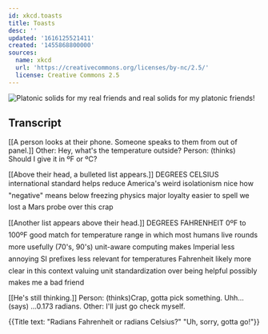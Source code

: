 ```yaml
---
id: xkcd.toasts
title: Toasts
desc: ''
updated: '1616125521411'
created: '1455868800000'
sources:
  name: xkcd
  url: 'https://creativecommons.org/licenses/by-nc/2.5/'
  license: Creative Commons 2.5
---
```

![Platonic solids for my real friends and real solids for my platonic friends!](https://imgs.xkcd.com/comics/toasts.png)

## Transcript
[[A person looks at their phone. Someone speaks to them from out of panel.]]
Other: Hey, what's the temperature outside?
Person: (thinks) Should I give it in ºF or ºC?

[[Above their head, a bulleted list appears.]]
DEGREES CELSIUS
international standard
helps reduce America's weird isolationism
nice how "negative" means below freezing
physics major loyalty
easier to spell
we lost a Mars probe over this crap

[[Another list appears above their head.]]
DEGREES FAHRENHEIT
0ºF to 100ºF good match for temperature range in which most humans live
rounds more usefully (70's, 90's)
unit-aware computing makes Imperial less annoying
SI prefixes less relevant for temperatures
Fahrenheit likely more clear in this context
valuing unit standardization over being helpful possibly makes me a bad friend

[[He's still thinking.]]
Person: (thinks)Crap, gotta pick something. Uhh... (says) ...0.173 radians.
Other: I'll just go check myself.

{{Title text: "Radians Fahrenheit or radians Celsius?" "Uh, sorry, gotta go!"}}
